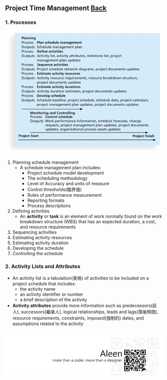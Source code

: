 ## Project Time Management	[Back](./../projectManagement.md)

### 1. Processes

<img src="./processes.png">

1. Planning schedule management
    - A schedule management plan includes:
        - Project schedule model development
        - The scheduling methodology
        - Level of Accuracy and units of measure
        - Control thresholds(臨界值)
        - Rules of performance measurement
        - Reporting formats
        - Process descriptions
2. Defining activities
    - An **activity** or **task** is an element of work normally found on the work breakdown structure (WBS) that has an expected duration, a cost, and resource requirements
3. Sequencing activities
4. Estimating activity resources
5. Estimating activity duration
6. Developing the schedule
7. Controlling the schedule

### 2. Activity Lists and Attributes

- An activity list is a tabulation(表格) of activities to be included on a project schedule that includes:
    - the activity name
    - an activity identifier or number
    - a brief description of the activity
- **Activity attributes** provide more information such as predecessors(前人), successors(繼承人), logical relationships, leads and lags(落後時間), resource requirements, constraints, imposed(強制的) dates, and assumptions related to the activity

<a href="http://aleen42.github.io/" target="_blank" ><img src="./../../pic/tail.gif"></a>
